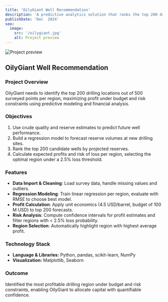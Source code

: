 ```yaml
---
title: 'OilyGiant Well Recommendation'
description: 'A predictive analytics solution that ranks the top 200 drilling locations by forecasted reserves, and selects the most profitable region under budget and risk constraints.'
publishDate: 'Dec  2024'
seo:
  image:
    src: '/oilygiant.jpg'
    alt: Project preview
---
```


![Project preview](/oilygiant.jpg)

## OilyGiant Well Recommendation

### Project Overview
OilyGiant needs to identify the top 200 drilling locations out of 500 surveyed points per region, maximizing profit under budget and risk constraints using predictive modeling and financial analysis.

### Objectives
1. Use crude quality and reserve estimates to predict future well performance.  
2. Build a regression model to forecast reserve volumes at new drilling sites.  
3. Rank the top 200 candidate wells by projected reserves.  
4. Calculate expected profits and risk of loss per region, selecting the optimal region under a 2.5% loss threshold.

### Features
- **Data Import & Cleaning**: Load survey data, handle missing values and outliers.  
- **Regression Modeling**: Train linear regression per region, evaluate with RMSE to choose best model.  
- **Profit Calculation**: Apply unit economics (4.5 USD/barrel, budget of 100 M USD) to top 200 forecasts.  
- **Risk Analysis**: Compute confidence intervals for profit estimates and filter regions with < 2.5% loss probability.  
- **Region Selection**: Automatically highlight region with highest average profit.

### Technology Stack
- **Language & Libraries:** Python, pandas, scikit-learn, NumPy  
- **Visualization:** Matplotlib, Seaborn  

### Outcome
Identified the most profitable drilling region under budget and risk constraints, enabling OilyGiant to allocate capital with quantifiable confidence.
